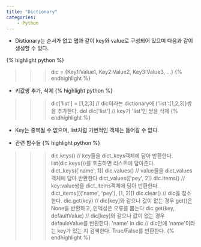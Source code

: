 ```yaml
---
title: "Dictionary"
categories:
    - Python
---
```

* Distionary는 순서가 없고 맵과 같이 key와 value로 구성되어 있으며 다음과 같이 생성할 수 있다.

{% highlight python %}
>>> dic = {Key1:Value1, Key2:Value2, Key3:Value3, ...}
{% endhighlight %}

* 키값쌍 추가, 삭제
{% highlight python %}
>>> dic['list'] = [1,2,3]   //  dic이라는 dictionary에 {'list':[1,2,3]}쌍을 추가한다.
>>> del dic['list']   //  key가 'list'인 쌍을 삭제
{% endhighlight %}

* Key는 중복될 수 없으며, list처럼 가변적인 객체는 들어갈 수 없다.

* 관련 함수들
{% highlight python %}
>>> dic.keys()  //  key들을 dict_keys객체에 담아 반환한다. list(dic.keys())를 호출하면 리스트에 담아준다.
dict_keys(['name', 1])
>>> dic.values()  //  value들을 dict_values객체에 담아 반환한다
dict_values(['pey', 2])
>>> dic.items() //  key:value쌍을 dict_items객체에 담아 반환한다.
dict_items([('name', 'pey'), (1, 2)])
>>> dic.clear() //  dic을 청소한다.
>>> dic.get(key)    //  dic[key]와 같으나 값이 없는 경우 get()은 None을 반환하고, 인덱싱은 오류를 뿜는다
>>> dic.get(key, defaultValue)    //  dic[key]와 같으나 값이 없는 경우 defauleValue를 반환한다.
>>> 'name' in dic   //  dic안에 'name'이라는 key가 있는 지 검색한다. True/False를 반환한다.
{% endhighlight %}